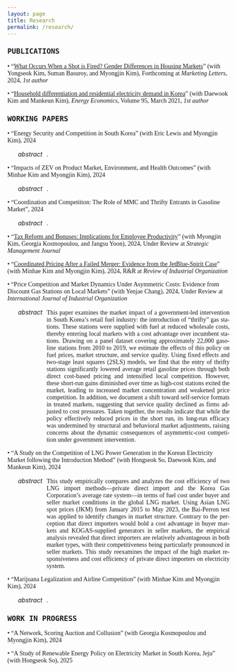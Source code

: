 ```yaml
---
layout: page
title: Research
permalink: /research/
---
```



### <span style="font-family: 'Lucida Console', monospace"><b>PUBLICATIONS</b></span>  

<span style="font-family: 'Georgia', serif"> • “<a href="https://link.springer.com/article/10.1007/s11002-024-09755-1" target="_blank" rel="noopener">What Occurs When a Shot is Fired? Gender Differences in Housing Markets</a>” (with Yongseok Kim, Suman Basuroy, and Myongjin Kim), Forthcoming at <em>Marketing Letters</em>, 2024, <em>1st author</em> </span>


<span style="font-family: 'Georgia', serif"> • “<a href="https://www.sciencedirect.com/science/article/pii/S0140988320304308" rel="noopener">Household differentiation and residential electricity demand in Korea</a>” (with Daewook Kim and Mankeun Kim), <em>Energy Economics</em>, Volume 95, March 2021, *1st author*   
</span>  
  

### <span style="font-family: 'Lucida Console', monospace"><b>WORKING PAPERS</b></span>   

<a href="" rel="noopener"> </a>


<span style="font-family: 'Georgia', serif"> • “Energy Security and Competition in South Korea” (with Eric Lewis and Myongjin Kim), 2024
</span>  

<div style="margin-left:1.5rem; display:flex; align-items:baseline; column-gap:.6rem;">
  <em style="margin:0; font-style:italic; white-space:nowrap;">abstract</em>
  <p lang="en"
     style="margin:0; flex:1;
            text-align:justify; text-justify:inter-word; hyphens:auto;
            font-family:'Garamond', serif;">
    .
  </p>
</div>


<span style="font-family: 'Georgia', serif"> • “Impacts of ZEV on Product Market, Environment, and Health Outcomes” (with Minhae Kim and Myongjin Kim), 2024
</span>  

<div style="margin-left:1.5rem; display:flex; align-items:baseline; column-gap:.6rem;">
  <em style="margin:0; font-style:italic; white-space:nowrap;">abstract</em>
  <p lang="en"
     style="margin:0; flex:1;
            text-align:justify; text-justify:inter-word; hyphens:auto;
            font-family:'Garamond', serif;">
    .
  </p>
</div>


<span style="font-family: 'Georgia', serif"> • “Coordination and Competition: The Role of MMC and Thrifty Entrants in Gasoline Market”, 2024
</span>  

<div style="margin-left:1.5rem; display:flex; align-items:baseline; column-gap:.6rem;">
  <em style="margin:0; font-style:italic; white-space:nowrap;">abstract</em>
  <p lang="en"
     style="margin:0; flex:1;
            text-align:justify; text-justify:inter-word; hyphens:auto;
            font-family:'Garamond', serif;">
    .
  </p>
</div>


<span style="font-family: 'Georgia', serif"> • “<a href="https://www.dropbox.com/scl/fi/gi87koi28y9m07mpolmuj/Tax_Reform_and_Product_Quality.pdf?rlkey=c3d2jkef8xii836nqtlzq5w43&e=1&dl=0" rel="noopener">Tax Reform and Bonuses: Implications for Employee Productivity</a>” (with Myongjin Kim, Georgia Kosmopoulou, and Jangsu Yoon), 2024, Under Review at <em>Strategic Management Journal</em>
</span>    


<span style="font-family: 'Georgia', serif"> • “<a href="https://papers.ssrn.com/sol3/papers.cfm?abstract_id=5277996" rel="noopener">Coordinated Pricing After a Failed Merger: Evidence from the JetBlue-Spirit Case</a>” (with Minhae Kim and Myongjin Kim), 2024, R&R at <em>Review of Industrial Organization</em>
</span>    



<span style="font-family: 'Georgia', serif"> • “Price Competition and Market Dynamics Under Asymmetric Costs: Evidence from Discount Gas Stations on Local Markets” (with Yenjae Chang), 2024, Under Review at <em>International Journal of Industrial Organization</em>
</span>    

<div style="margin-left:1.5rem; display:flex; align-items:baseline; column-gap:.6rem;">
  <em style="margin:0; font-style:italic; white-space:nowrap;">abstract</em>
  <p lang="en"
     style="margin:0; flex:1;
            text-align:justify; text-justify:inter-word; hyphens:auto;
            font-family:'Garamond', serif;">
    This paper examines the market impact of a government-led intervention in South Korea’s retail fuel industry: the introduction of “thrifty” gas stations. These stations were supplied with fuel at reduced wholesale costs, thereby entering local markets with a cost advantage over incumbent stations. Drawing on a panel dataset covering approximately 22,000 gasoline stations from 2010 to 2019, we estimate the effects of this policy on fuel prices, market structure, and service quality. Using fixed effects and two-stage least squares (2SLS) models, we find that the entry of thrifty stations significantly lowered average retail gasoline prices through both direct cost-based pricing and intensified local competition. However, these short-run gains diminished over time as high-cost stations exited the market, leading to increased market concentration and weakened price competition. In addition, we document a shift toward self-service formats in treated markets, suggesting that service quality declined as firms adjusted to cost pressures. Taken together, the results indicate that while the policy effectively reduced prices in the short run, its long-run efficacy was undermined by structural and behavioral market adjustments, raising concerns about the dynamic consequences of asymmetric-cost competition under government intervention.
  </p>
</div>


<span style="font-family: 'Georgia', serif"> • “A Study on the Competition of LNG Power Generation in the Korean Electricity Market following the Introduction Method” (with Hongseok So, Daewook Kim, and Mankeun Kim), 2024 </span>    

<div style="margin-left:1.5rem; display:flex; align-items:baseline; column-gap:.6rem;">
  <em style="margin:0; font-style:italic; white-space:nowrap;">abstract</em>
  <p lang="en"
     style="margin:0; flex:1;
            text-align:justify; text-justify:inter-word; hyphens:auto;
            font-family:'Garamond', serif;">
    This study empirically compares and analyzes the cost efficiency of two LNG import methods—private direct import and the Korea Gas Corporation’s average rate system—in terms of fuel cost under buyer and seller market conditions in the global LNG market. Using Asian LNG spot prices (JKM) from January 2015 to May 2023, the Bai-Perron test was applied to identify changes in market structure. Contrary to the perception that direct importers would hold a cost advantage in buyer markets and KOGAS-supplied generators in seller markets, the empirical analysis revealed that direct importers are relatively advantageous in both market types, with their competitiveness being particularly pronounced in seller markets. This study reexamines the impact of the high market responsiveness and cost efficiency of private direct importers on electricity system.
  </p>
</div>



<span style="font-family: 'Georgia', serif"> • “Marijuana Legalization and Airline Competition” (with Minhae Kim and Myongjin Kim), 2024
</span>    
  
<div style="margin-left:1.5rem; display:flex; align-items:baseline; column-gap:.6rem;">
  <em style="margin:0; font-style:italic; white-space:nowrap;">abstract</em>
  <p lang="en"
     style="margin:0; flex:1;
            text-align:justify; text-justify:inter-word; hyphens:auto;
            font-family:'Garamond', serif;">
    .
  </p>
</div>



### <span style="font-family: 'Lucida Console', monospace"><b>WORK IN PROGRESS</b></span>   

<span style="font-family: 'Georgia', serif"> • “A Network, Scoring Auction and Collusion” (with Georgia Kosmopoulou and Myongjin Kim), 2024
</span>    

<span style="font-family: 'Georgia', serif"> • “A Study of Renewable Energy Policy on Electricity Market in South Korea, Jeju” (with Hongseok So), 2025
</span>  








